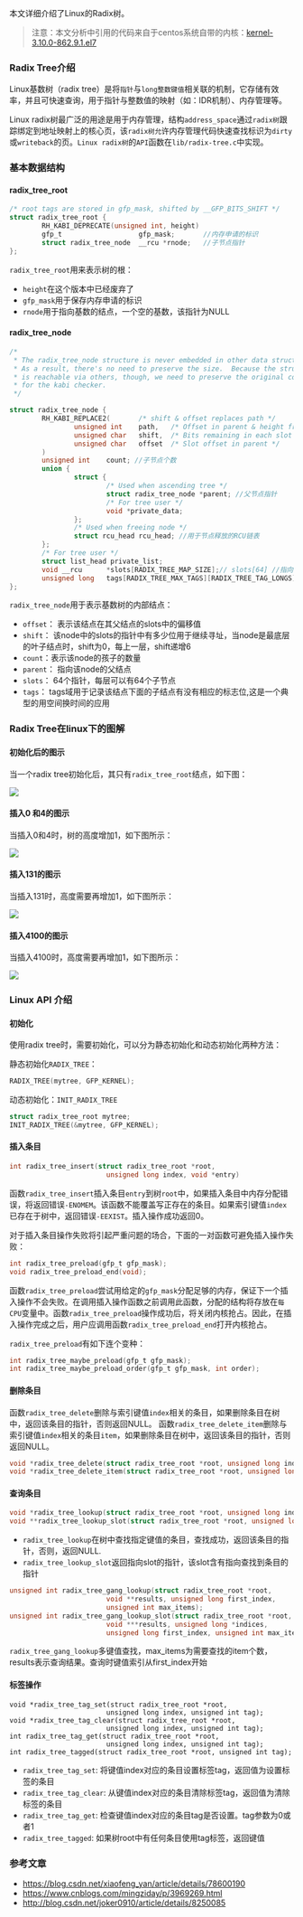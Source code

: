 本文详细介绍了Linux的Radix树。


>  注意：本文分析中引用的代码来自于centos系统自带的内核：[kernel-3.10.0-862.9.1.el7](http://vault.centos.org/7.5.1804/updates/Source/SPackages/kernel-3.10.0-862.9.1.el7.src.rpm)

<!--more-->
### Radix Tree介绍 

Linux基数树（radix tree）是将`指针`与`long整数键值`相关联的机制，它存储有效率，并且可快速查询，用于指针与整数值的映射（如：IDR机制）、内存管理等。

Linux radix树最广泛的用途是用于内存管理，结构`address_space`通过`radix树`跟踪绑定到地址映射上的核心页，该`radix树允`许内存管理代码快速查找标识为`dirty`或`writeback`的页。`Linux radix树`的`API`函数在`lib/radix-tree.c`中实现。


### 基本数据结构

#### radix_tree_root

```c
/* root tags are stored in gfp_mask, shifted by __GFP_BITS_SHIFT */
struct radix_tree_root {
        RH_KABI_DEPRECATE(unsigned int, height)
        gfp_t                   gfp_mask;       //内存申请的标识
        struct radix_tree_node  __rcu *rnode;   //子节点指针
};

```
`radix_tree_root`用来表示树的根：

* `height`在这个版本中已经废弃了
* `gfp_mask`用于保存内存申请的标识
* `rnode`用于指向基数的结点，一个空的基数，该指针为NULL

#### radix_tree_node

```c
/*
 * The radix_tree_node structure is never embedded in other data structures.
 * As a result, there's no need to preserve the size.  Because the structure
 * is reachable via others, though, we need to preserve the original contents
 * for the kabi checker.
 */

struct radix_tree_node {
        RH_KABI_REPLACE2(       /* shift & offset replaces path */
                unsigned int    path,   /* Offset in parent & height from the bottom */
                unsigned char   shift,  /* Bits remaining in each slot */
                unsigned char   offset  /* Slot offset in parent */
        )
        unsigned int    count; //子节点个数
        union {
                struct {
                        /* Used when ascending tree */
                        struct radix_tree_node *parent; //父节点指针
                        /* For tree user */
                        void *private_data;
                };
                /* Used when freeing node */
                struct rcu_head rcu_head; //用于节点释放的RCU链表
        };
        /* For tree user */
        struct list_head private_list;
        void __rcu      *slots[RADIX_TREE_MAP_SIZE];// slots[64] //指向存储数据指针
        unsigned long   tags[RADIX_TREE_MAX_TAGS][RADIX_TREE_TAG_LONGS]; // tags[3][1]
};
```

`radix_tree_node`用于表示基数树的内部结点：

* `offset`： 表示该结点在其父结点的slots中的偏移值
* `shift`： 该node中的slots的指针中有多少位用于继续寻址，当node是最底层的叶子结点时，shift为0，每上一层，shift递增6
* `count`：表示该node的孩子的数量
* `parent`： 指向该node的父结点
* `slots`： 64个指针，每层可以有64个子节点
* `tags`： tags域用于记录该结点下面的子结点有没有相应的标志位,这是一个典型的用空间换时间的应用


### Radix Tree在linux下的图解

#### 初始化后的图示

当一个radix tree初始化后，其只有`radix_tree_root`结点，如下图：

![][1]

#### 插入0 和4的图示

当插入0和4时，树的高度增加1，如下图所示：

![][2]

#### 插入131的图示

当插入131时，高度需要再增加1，如下图所示：

![][3]

#### 插入4100的图示

当插入4100时，高度需要再增加1，如下图所示：

![][4]

### Linux API 介绍

#### 初始化

使用radix tree时，需要初始化，可以分为静态初始化和动态初始化两种方法：

静态初始化`RADIX_TREE`：

```c
RADIX_TREE(mytree, GFP_KERNEL);
```

动态初始化：`INIT_RADIX_TREE`

```c
struct radix_tree_root mytree;
INIT_RADIX_TREE(&mytree, GFP_KERNEL);
```

#### 插入条目

```c
int radix_tree_insert(struct radix_tree_root *root,
                        unsigned long index, void *entry)
```

函数`radix_tree_insert`插入条目`entry`到树`root`中，如果插入条目中内存分配错误，将返回错误`-ENOMEM`。该函数不能覆盖写正存在的条目。如果索引键值`index`已存在于树中，返回错误`-EEXIST`。插入操作成功返回0。

对于插入条目操作失败将引起严重问题的场合，下面的一对函数可避免插入操作失败：

```c
int radix_tree_preload(gfp_t gfp_mask);                                                                                                                       
void radix_tree_preload_end(void);
```

函数`radix_tree_preload`尝试用给定的`gfp_mask`分配足够的内存，保证下一个插入操作不会失败。在调用插入操作函数之前调用此函数，分配的结构将存放在`每CPU`变量中。函数`radix_tree_preload`操作成功后，将关闭内核抢占。因此，在插入操作完成之后，用户应调用函数`radix_tree_preload_end`打开内核抢占。


`radix_tree_preload`有如下连个变种：

```c
int radix_tree_maybe_preload(gfp_t gfp_mask);                                                                        
int radix_tree_maybe_preload_order(gfp_t gfp_mask, int order);  
```

#### 删除条目

函数`radix_tree_delete`删除与索引键值`index`相关的条目，如果删除条目在树中，返回该条目的指针，否则返回NULL。
函数`radix_tree_delete_item`删除与索引键值`index`相关的条目`item`，如果删除条目在树中，返回该条目的指针，否则返回NULL。

```c
void *radix_tree_delete(struct radix_tree_root *root, unsigned long index);
void *radix_tree_delete_item(struct radix_tree_root *root, unsigned long index, void *item);
```

#### 查询条目

```c
void *radix_tree_lookup(struct radix_tree_root *root, unsigned long index);
void **radix_tree_lookup_slot(struct radix_tree_root *root, unsigned long index);
```

* `radix_tree_lookup`在树中查找指定键值的条目，查找成功，返回该条目的指针，否则，返回NULL.
* `radix_tree_lookup_slot`返回指向slot的指针，该slot含有指向查找到条目的指针

```c
unsigned int radix_tree_gang_lookup(struct radix_tree_root *root,                                                                                             
                        void **results, unsigned long first_index,                                                   
                        unsigned int max_items);                                                                     
unsigned int radix_tree_gang_lookup_slot(struct radix_tree_root *root,                                               
                        void ***results, unsigned long *indices,                                                     
                        unsigned long first_index, unsigned int max_items); 

```
`radix_tree_gang_lookup`多键值查找，max_items为需要查找的item个数，results表示查询结果。查询时键值索引从first_index开始


#### 标签操作

```
void *radix_tree_tag_set(struct radix_tree_root *root,                                                               
                        unsigned long index, unsigned int tag);                                                      
void *radix_tree_tag_clear(struct radix_tree_root *root,                                                             
                        unsigned long index, unsigned int tag);                                                      
int radix_tree_tag_get(struct radix_tree_root *root,                                                                 
                        unsigned long index, unsigned int tag);  
int radix_tree_tagged(struct radix_tree_root *root, unsigned int tag);
```

* `radix_tree_tag_set`: 将键值index对应的条目设置标签tag，返回值为设置标签的条目
* `radix_tree_tag_clear`: 从键值index对应的条目清除标签tag，返回值为清除标签的条目
* `radix_tree_tag_get`: 检查键值index对应的条目tag是否设置。tag参数为0或者1
* `radix_tree_tagged`: 如果树root中有任何条目使用tag标签，返回键值

### 参考文章

* https://blog.csdn.net/xiaofeng_yan/article/details/78600190
* https://www.cnblogs.com/mingziday/p/3969269.html
* http://blog.csdn.net/joker0910/article/details/8250085

 [1]: ./radix-tree-init.svg  
 [2]: ./insert-0-and-4.svg           
 [3]: ./insert-0-and-4-and-131.svg   
 [4]: ./insert-0-and-4-and-131-and-4100.svg                                                                         
